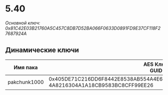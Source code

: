 # 5.40

###### Основной ключ: 0x81C42E03B21760A5C457C8DB7D52BA066F0633D0891FD9E37CF118F27687924A

## Динамические ключи

| Имя пака         | AES Ключ<br/>GUID                                                            |
|--------------|-------------------------------------------------------------------------|
| pakchunk1000 | 0x405DE71C216DD6F8442E8538AB554A4E6A719E4DB4736880881101CE56F34006<br/>4A8216304A1A18CB9583BC8CFF99EE26 |